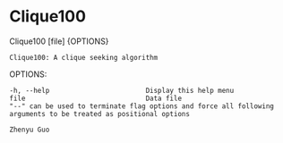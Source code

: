 # Clique100

Clique100 [file] {OPTIONS}

	Clique100: A clique seeking algorithm

OPTIONS:

	-h, --help                        Display this help menu
	file                              Data file
	"--" can be used to terminate flag options and force all following
	arguments to be treated as positional options

    Zhenyu Guo
